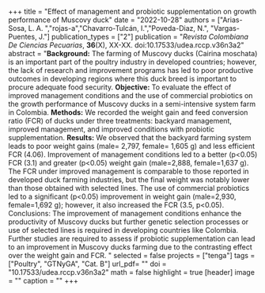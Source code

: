 +++
title = "Effect of management and probiotic supplementation on growth performance of Muscovy duck"
date = "2022-10-28"
authors = ["Arias-Sosa, L. A. ","rojas-a","Chavarro-Tulcán, I.","Poveda-Diaz, N.", "Vargas-Puentes, J."]
publication_types = ["2"]
publication = "*Revista Colombiana De Ciencias Pecuarias*, **36**(X), XX-XX. doi:10.17533/udea.rccp.v36n3a2"
abstract = "**Background:** The farming of Muscovy ducks (Cairina moschata) is an important part of the  poultry industry in developed countries; however, the lack of research and improvement  programs has led to poor productive outcomes in developing regions where this duck breed is important to procure adequate food security. **Objective:** To evaluate the effect of improved  management conditions and the use of commercial probiotics on the growth performance of Muscovy ducks in a semi-intensive system farm in Colombia. **Methods:** We recorded the weight gain and feed conversion ratio (FCR) of ducks under three treatments: backyard management, improved management, and improved conditions with probiotic supplementation. **Results:** We observed that the backyard farming system leads to poor weight gains (male= 2,797, female= 1,605 g) and less efficient FCR (4.06). Improvement of management conditions led to a better (p<0.05) FCR (3.1) and greater (p<0.05) weight gain (male=2,888, female=1,637 g). The FCR under improved management is comparable to those reported in developed duck farming industries, but the final weight was notably lower than those obtained with selected lines. The use of commercial probiotics led to a significant (p<0.05) improvement in weight gain (male=2,930, female=1,692 g); however, it also increased the FCR (3.5, p<0.05). Conclusions: The improvement of management conditions enhance the productivity of Muscovy ducks but further genetic selection processes or use of selected lines is required in developing countries like Colombia. Further studies are required to assess if probiotic supplementation can lead to an improvement in Muscovy ducks farming due to the contrasting effect over the weight gain and FCR. "
selected = false
projects = ["tenga"]
tags = ["Poultry", "GTNyGA", "Cat. B"]
url_pdf= ""
doi = "10.17533/udea.rccp.v36n3a2"
math = false
highlight = true
[header]
image = ""
caption = ""
+++
